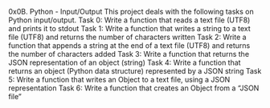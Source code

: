 0x0B. Python - Input/Output
This project deals with the following tasks on Python input/output.
Task 0: Write a function that reads a text file (UTF8) and prints it to stdout
Task 1: Write a function that writes a string to a text file (UTF8) and returns the number of characters written
Task 2: Write a function that appends a string at the end of a text file (UTF8) and returns the number of characters added
Task 3: Write a function that returns the JSON representation of an object (string)
Task 4: Write a function that returns an object (Python data structure) represented by a JSON string
Task 5: Write a function that writes an Object to a text file, using a JSON representation
Task 6: Write a function that creates an Object from a “JSON file” 
